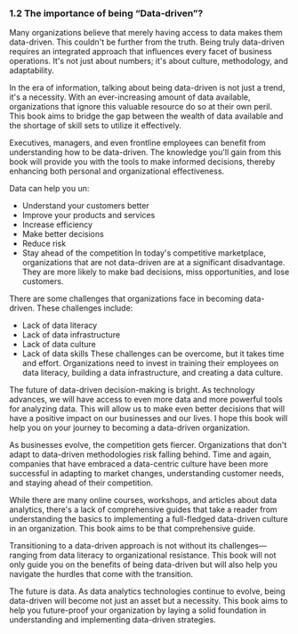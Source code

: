 ### 1.2 The importance of being “Data-driven”?
Many organizations believe that merely having access to data makes them data-driven. This couldn't be further from the truth. Being truly data-driven requires an integrated approach that influences every facet of business operations. It's not just about numbers; it's about culture, methodology, and adaptability.

In the era of information, talking about being data-driven is not just a trend, it's a necessity. With an ever-increasing amount of data available, organizations that ignore this valuable resource do so at their own peril. This book aims to bridge the gap between the wealth of data available and the shortage of skill sets to utilize it effectively.

Executives, managers, and even frontline employees can benefit from understanding how to be data-driven. The knowledge you'll gain from this book will provide you with the tools to make informed decisions, thereby enhancing both personal and organizational effectiveness.

Data can help you un:
- Understand your customers better
- Improve your products and services
- Increase efficiency
- Make better decisions
- Reduce risk
- Stay ahead of the competition
In today's competitive marketplace, organizations that are not data-driven are at a significant disadvantage. They are more likely to make bad decisions, miss opportunities, and lose customers.

There are some challenges that organizations face in becoming data-driven. These challenges include:
- Lack of data literacy
- Lack of data infrastructure
- Lack of data culture
- Lack of data skills
These challenges can be overcome, but it takes time and effort. Organizations need to invest in training their employees on data literacy, building a data infrastructure, and creating a data culture.

The future of data-driven decision-making is bright. As technology advances, we will have access to even more data and more powerful tools for analyzing data. This will allow us to make even better decisions that will have a positive impact on our businesses and our lives.
I hope this book will help you on your journey to becoming a data-driven organization.

As businesses evolve, the competition gets fiercer. Organizations that don't adapt to data-driven methodologies risk falling behind. Time and again, companies that have embraced a data-centric culture have been more successful in adapting to market changes, understanding customer needs, and staying ahead of their competition.

While there are many online courses, workshops, and articles about data analytics, there's a lack of comprehensive guides that take a reader from understanding the basics to implementing a full-fledged data-driven culture in an organization. This book aims to be that comprehensive guide.

Transitioning to a data-driven approach is not without its challenges—ranging from data literacy to organizational resistance. This book will not only guide you on the benefits of being data-driven but will also help you navigate the hurdles that come with the transition.

The future is data. As data analytics technologies continue to evolve, being data-driven will become not just an asset but a necessity. This book aims to help you future-proof your organization by laying a solid foundation in understanding and implementing data-driven strategies.
